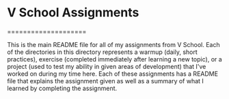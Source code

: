 # V School Assignments  
====================

This is the main README file for all of my assignments from V School. Each of the directories in this directory represents a warmup (daily, short practices), exercise (completed immediately after learning a new topic), or a project (used to test my ability in given areas of development) that I've worked on during my time here. Each of these assignments has a README file that explains the assignment given as well as a summary of what I learned by completing the assignment.  
